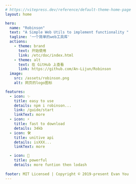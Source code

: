```yaml
---
# https://vitepress.dev/reference/default-theme-home-page
layout: home

hero:
  name: "Robinson"
  text: "A Simple Web Utils to implement functionality "
  tagline: '一个简单的web工具库'
  actions:
    - theme: brand
      text: 开始使用
      link: /etc/doc/index.html
    - theme: alt
      text: 在 GitHub 上查看
      link: https://github.com/An-Lijun/Robinson
  image:
    src: /assets/robinson.png
    alt: 网页的logo图标

features:
  - icon: ✨
    title: easy to use
    details: npm i robinson...
    link: /guide/start
    linkText: more
  - icon: ⚡️
    title: fast to download
    details: 34kb
  - icon: 🛠️
    title: unitive api 
    details: isXXX...
    linkText: more

  - icon: 💎
    title: powerful
    details: more funtion then lodash
    
footer: MIT Licensed | Copyright © 2019-present Evan You
---
```

<style >
/* 设置流光 */
@keyframes sun{
    100%{
        background-position: -400% 0;
    }
}

 .box .title{
    background: linear-gradient(90deg,#03a9f4,#fff,#f441a5,#ffeb3b,#03a9f4,#fff);
    background-size: 400%;position: relative;
      /* 将背景裁剪到文本 */
      -webkit-background-clip: text;
      /* 让文本填充色透明，这样才能显示出背景的渐变效果 */
      -webkit-text-fill-color: transparent;
      color: red; 
    animation: sun 10s linear  infinite;

  }
</style>